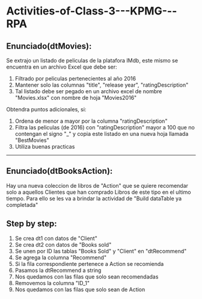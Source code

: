 # Activities-of-Class-3---KPMG---RPA

Enunciado(dtMovies):
------------
Se extrajo un listado de peliculas de la platafora IMdb, este mismo se encuentra en un archivo Excel que debe ser:
1. Filtrado por peliculas pertenecientes al año 2016
2. Mantener solo las columnas "title", "release year", "ratingDescription"
3. Tal listado debe ser pegado en un archivo excel de nombre "Movies.xlsx" con nombre de hoja "Movies2016"


Obtendra puntos adicionales, si:
1. Ordena de menor a mayor por la columna "ratingDescription"
2. Filtra las peliculas (de 2016) con "ratingDescription" mayor a 100 que no contengan el signo "_" y copia este listado en una nueva hoja llamada "BestMovies"
3. Utiliza buenas practicas
------------------------------------------------------------------------------------------------------------------------------------------------------------------------
Enunciado(dtBooksAction):
------------
Hay una nueva coleccion de libros de "Action" que se quiere recomendar solo a aquellos Clientes que han comprado Libros de este tipo en el ultimo tiempo.
Para ello se les va a brindar la actividad de "Build dataTable ya completada"


Step by step:
--------------
1. Se crea dt1 con datos de "Client"
2. Se crea dt2 con datos de "Books sold"
3. Se unen por ID las tablas "Books Sold" y "Client" en "dtRecommend"
4. Se agrega la columna "Recommend"
5. Si la fila correspondiente pertenece a Action se recomienda
6. Pasamos la dtRecommend a string
7. Nos quedamos con las filas que solo sean recomendadas
8. Removemos la columna "ID_1"
9. Nos quedamos con las filas que solo sean de Action 
